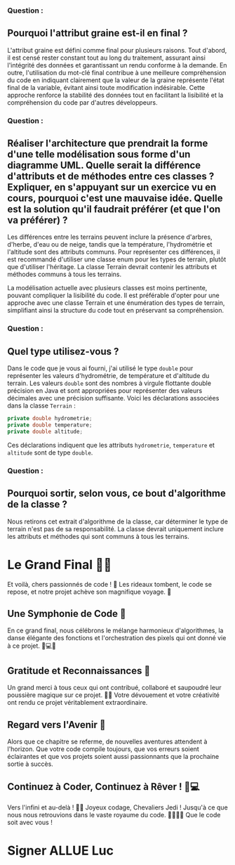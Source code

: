 ### Question :
## Pourquoi l'attribut graine est-il en final ?


L'attribut graine est défini comme final pour plusieurs raisons. Tout d'abord, il est censé rester constant tout au long du traitement, assurant ainsi l'intégrité des données et garantissant un rendu conforme à la demande. En outre, l'utilisation du mot-clé final contribue à une meilleure compréhension du code en indiquant clairement que la valeur de la graine représente l'état final de la variable, évitant ainsi toute modification indésirable. Cette approche renforce la stabilité des données tout en facilitant la lisibilité et la compréhension du code par d'autres développeurs.

### Question : 
## Réaliser l'architecture que prendrait la forme d'une telle modélisation sous forme d'un diagramme UML. Quelle serait la différence d'attributs et de méthodes entre ces classes ? Expliquer, en s'appuyant sur un exercice vu en cours, pourquoi c'est une mauvaise idée. Quelle est la solution qu'il faudrait préférer (et que l'on va préférer) ?

Les différences entre les terrains peuvent inclure la présence d'arbres, d'herbe, d'eau ou de neige, tandis que la température, l'hydrométrie et l'altitude sont des attributs communs. Pour représenter ces différences, il est recommandé d'utiliser une classe enum pour les types de terrain, plutôt que d'utiliser l'héritage. La classe Terrain devrait contenir les attributs et méthodes communs à tous les terrains.

La modélisation actuelle avec plusieurs classes est moins pertinente, pouvant compliquer la lisibilité du code. Il est préférable d'opter pour une approche avec une classe Terrain et une énumération des types de terrain, simplifiant ainsi la structure du code tout en préservant sa compréhension.

### Question : 
## Quel type utilisez-vous ?

Dans le code que je vous ai fourni, j'ai utilisé le type `double` pour représenter les valeurs d'hydrométrie,
de température et d'altitude du terrain. Les valeurs `double` sont des nombres à virgule flottante double 
précision en Java et sont appropriées pour représenter des valeurs décimales avec une précision suffisante.
Voici les déclarations associées dans la classe `Terrain` :

```java
private double hydrometrie;
private double temperature;
private double altitude;
```

Ces déclarations indiquent que les attributs `hydrometrie`, `temperature` et `altitude` sont de type `double`. 

### Question : 
## Pourquoi sortir, selon vous, ce bout d'algorithme de la classe ?

Nous retirons cet extrait d'algorithme de la classe, car déterminer le type de terrain n'est pas de sa responsabilité. La classe devrait uniquement inclure 
les attributs et méthodes qui sont communs à tous les terrains.



# Le Grand Final 🚀✨

Et voilà, chers passionnés de code ! 🎉 Les rideaux tombent, le code se repose, et notre projet achève son magnifique voyage. 🌟

## Une Symphonie de Code 🎵

En ce grand final, nous célébrons le mélange harmonieux d'algorithmes, la danse élégante des fonctions et l'orchestration des pixels qui ont donné vie à ce projet. 🤖💻✨

## Gratitude et Reconnaissances 🙏

Un grand merci à tous ceux qui ont contribué, collaboré et saupoudré leur poussière magique sur ce projet. 🌈✨ Votre dévouement et votre créativité ont rendu ce projet véritablement extraordinaire.

## Regard vers l'Avenir 🔮

Alors que ce chapitre se referme, de nouvelles aventures attendent à l'horizon. Que votre code compile toujours, que vos erreurs soient éclairantes et que vos projets soient aussi passionnants que la prochaine sortie à succès.

## Continuez à Coder, Continuez à Rêver ! 🌌💻

Vers l'infini et au-delà ! 🚀✨ Joyeux codage, Chevaliers Jedi ! Jusqu'à ce que nous nous retrouvions dans le vaste royaume du code. 👩‍💻👨‍💻 Que le code soit avec vous !

# Signer ALLUE Luc
